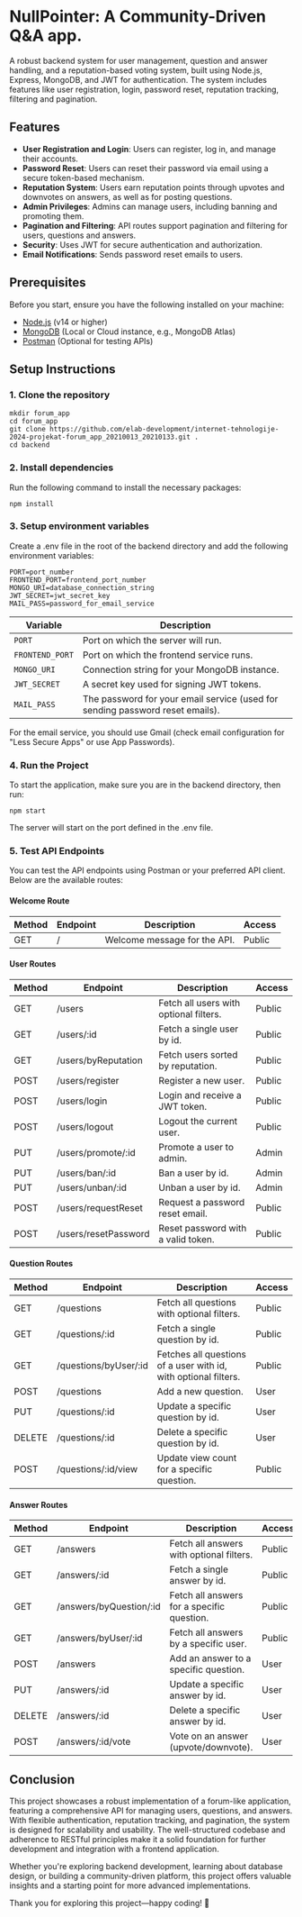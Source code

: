 # NullPointer: A Community-Driven Q&A app.

A robust backend system for user management, question and answer handling, and a reputation-based voting system, built using Node.js, Express, MongoDB, and JWT for authentication. The system includes features like user registration, login, password reset, reputation tracking, filtering and pagination.

## Features

- **User Registration and Login**: Users can register, log in, and manage their accounts.
- **Password Reset**: Users can reset their password via email using a secure token-based mechanism.
- **Reputation System**: Users earn reputation points through upvotes and downvotes on answers, as well as for posting questions.
- **Admin Privileges**: Admins can manage users, including banning and promoting them.
- **Pagination and Filtering**: API routes support pagination and filtering for users, questions and answers.
- **Security**: Uses JWT for secure authentication and authorization.
- **Email Notifications**: Sends password reset emails to users.

## Prerequisites

Before you start, ensure you have the following installed on your machine:

- [Node.js](https://nodejs.org/) (v14 or higher)
- [MongoDB](https://www.mongodb.com/try/download/community) (Local or Cloud instance, e.g., MongoDB Atlas)
- [Postman](https://www.postman.com/) (Optional for testing APIs)

## Setup Instructions

### 1. Clone the repository

```
mkdir forum_app
cd forum_app
git clone https://github.com/elab-development/internet-tehnologije-2024-projekat-forum_app_20210013_20210133.git .
cd backend
```

### 2. Install dependencies

Run the following command to install the necessary packages:

```
npm install
```

### 3. Setup environment variables

Create a .env file in the root of the backend directory and add the following environment variables:

```
PORT=port_number
FRONTEND_PORT=frontend_port_number
MONGO_URI=database_connection_string
JWT_SECRET=jwt_secret_key
MAIL_PASS=password_for_email_service
```

| Variable        | Description                                                                   |
| --------------- | ----------------------------------------------------------------------------- |
| `PORT`          | Port on which the server will run.                                            |
| `FRONTEND_PORT` | Port on which the frontend service runs.                                      |
| `MONGO_URI`     | Connection string for your MongoDB instance.                                  |
| `JWT_SECRET`    | A secret key used for signing JWT tokens.                                     |
| `MAIL_PASS`     | The password for your email service (used for sending password reset emails). |

For the email service, you should use Gmail (check email configuration for "Less Secure Apps" or use App Passwords).

### 4. Run the Project

To start the application, make sure you are in the backend directory, then run:

```
npm start
```

The server will start on the port defined in the .env file.

### 5. Test API Endpoints

You can test the API endpoints using Postman or your preferred API client. Below are the available routes:

#### Welcome Route

| Method | Endpoint | Description                  | Access |
| ------ | -------- | ---------------------------- | ------ |
| GET    | /        | Welcome message for the API. | Public |

#### User Routes

| Method | Endpoint             | Description                            | Access |
| ------ | -------------------- | -------------------------------------- | ------ |
| GET    | /users               | Fetch all users with optional filters. | Public |
| GET    | /users/:id           | Fetch a single user by id.             | Public |
| GET    | /users/byReputation  | Fetch users sorted by reputation.      | Public |
| POST   | /users/register      | Register a new user.                   | Public |
| POST   | /users/login         | Login and receive a JWT token.         | Public |
| POST   | /users/logout        | Logout the current user.               | Public |
| PUT    | /users/promote/:id   | Promote a user to admin.               | Admin  |
| PUT    | /users/ban/:id       | Ban a user by id.                      | Admin  |
| PUT    | /users/unban/:id     | Unban a user by id.                    | Admin  |
| POST   | /users/requestReset  | Request a password reset email.        | Public |
| POST   | /users/resetPassword | Reset password with a valid token.     | Public |

#### Question Routes

| Method | Endpoint              | Description                                                     | Access |
| ------ | --------------------- | --------------------------------------------------------------- | ------ |
| GET    | /questions            | Fetch all questions with optional filters.                      | Public |
| GET    | /questions/:id        | Fetch a single question by id.                                  | Public |
| GET    | /questions/byUser/:id | Fetches all questions of a user with id, with optional filters. | Public |
| POST   | /questions            | Add a new question.                                             | User   |
| PUT    | /questions/:id        | Update a specific question by id.                               | User   |
| DELETE | /questions/:id        | Delete a specific question by id.                               | User   |
| POST   | /questions/:id/view   | Update view count for a specific question.                      | Public |

#### Answer Routes

| Method | Endpoint                | Description                                | Access |
| ------ | ----------------------- | ------------------------------------------ | ------ |
| GET    | /answers                | Fetch all answers with optional filters.   | Public |
| GET    | /answers/:id            | Fetch a single answer by id.               | Public |
| GET    | /answers/byQuestion/:id | Fetch all answers for a specific question. | Public |
| GET    | /answers/byUser/:id     | Fetch all answers by a specific user.      | Public |
| POST   | /answers                | Add an answer to a specific question.      | User   |
| PUT    | /answers/:id            | Update a specific answer by id.            | User   |
| DELETE | /answers/:id            | Delete a specific answer by id.            | User   |
| POST   | /answers/:id/vote       | Vote on an answer (upvote/downvote).       | User   |

## Conclusion

This project showcases a robust implementation of a forum-like application, featuring a comprehensive API for managing users, questions, and answers. With flexible authentication, reputation tracking, and pagination, the system is designed for scalability and usability. The well-structured codebase and adherence to RESTful principles make it a solid foundation for further development and integration with a frontend application.

Whether you're exploring backend development, learning about database design, or building a community-driven platform, this project offers valuable insights and a starting point for more advanced implementations.

Thank you for exploring this project—happy coding! 🚀
